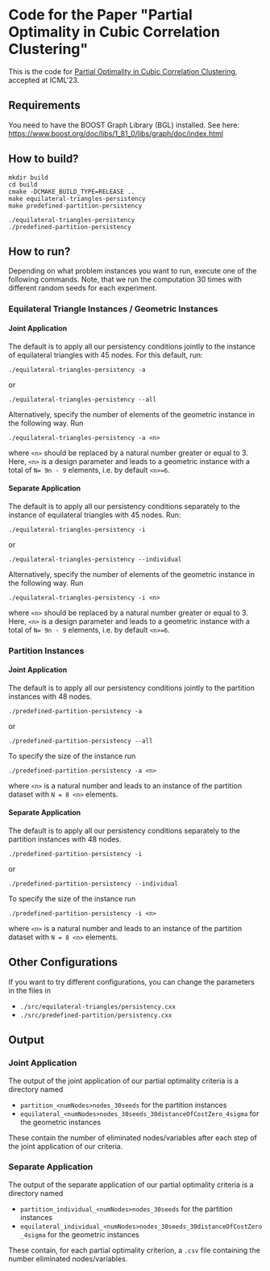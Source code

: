 # Code for the Paper "Partial Optimality in Cubic Correlation Clustering"

This is the code for [Partial Optimality in Cubic Correlation Clustering](https://arxiv.org/abs/2302.04694), accepted at ICML'23.

## Requirements
You need to have the BOOST Graph Library (BGL) installed. See here: https://www.boost.org/doc/libs/1_81_0/libs/graph/doc/index.html

## How to build?

```shell
mkdir build
cd build
cmake -DCMAKE_BUILD_TYPE=RELEASE ..
make equilateral-triangles-persistency
make predefined-partition-persistency

./equilateral-triangles-persistency
./predefined-partition-persistency
```

## How to run?
Depending on what problem instances you want to run, execute one of the following commands.
Note, that we run the computation 30 times with different random seeds for each experiment.

### Equilateral Triangle Instances / Geometric Instances

#### Joint Application
The default is to apply all our persistency conditions jointly to the instance of equilateral triangles with 45 nodes.
For this default, run:
```shell
./equilateral-triangles-persistency -a
```
or 
```shell
./equilateral-triangles-persistency --all
```
Alternatively, specify the number of elements of the geometric instance in the following way. Run
```shell
./equilateral-triangles-persistency -a <n>
```
where `<n>` should be replaced by a natural number greater or equal to 3. 
Here, `<n>` is a design parameter and leads to a geometric instance with a total of `N= 9n - 9` elements, i.e. by default `<n>=6`.


#### Separate Application
The default is to apply all our persistency conditions separately to the instance of equilateral triangles with 45 nodes.
Run:
```shell
./equilateral-triangles-persistency -i
```
or
```shell
./equilateral-triangles-persistency --individual
```
Alternatively, specify the number of elements of the geometric instance in the following way. Run
```shell
./equilateral-triangles-persistency -i <n>
```
where `<n>` should be replaced by a natural number greater or equal to 3.
Here, `<n>` is a design parameter and leads to a geometric instance with a total of `N= 9n - 9` elements, i.e. by default `<n>=6`.


### Partition Instances
#### Joint Application
The default is to apply all our persistency conditions jointly to the partition instances with 48 nodes.
```shell
./predefined-partition-persistency -a
```
or 
```shell
./predefined-partition-persistency --all
```
To specify the size of the instance run
```shell
./predefined-partition-persistency -a <n>
```
where `<n>` is a natural number and leads to an instance of the partition dataset with `N = 8 <n>` elements.

#### Separate Application
The default is to apply all our persistency conditions separately to the partition instances with 48 nodes.
```shell
./predefined-partition-persistency -i
```
or
```shell
./predefined-partition-persistency --individual
```
To specify the size of the instance run
```shell
./predefined-partition-persistency -i <n>
```
where `<n>` is a natural number and leads to an instance of the partition dataset with `N = 8 <n>` elements.


## Other Configurations
If you want to try different configurations, you can change the parameters in the files in 

- `./src/equilateral-triangles/persistency.cxx`
- `./src/predefined-partition/persistency.cxx`

## Output
### Joint Application
The output of the joint application of our partial optimality criteria is a directory named

- `partition_<numNodes>nodes_30seeds` for the partition instances
- `equilateral_<numNodes>nodes_30seeds_30distanceOfCostZero_4sigma` for the geometric instances

These contain the number of eliminated nodes/variables after each step of the joint application of our criteria.


### Separate Application
The output of the separate application of our partial optimality criteria is a directory named

- `partition_individual_<numNodes>nodes_30seeds` for the partition instances
- `equilateral_individual_<numNodes>nodes_30seeds_30distanceOfCostZero_4sigma` for the geometric instances

These contain, for each partial optimality criterion, a `.csv` file containing the number eliminated nodes/variables.
